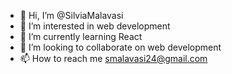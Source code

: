 - 👋 Hi, I’m @SilviaMalavasi
- 👀 I’m interested in web development
- 🌱 I’m currently learning React
- 💞️ I’m looking to collaborate on web development
- 📫 How to reach me smalavasi24@gmail.com

<!---
SilviaMalavasi/SilviaMalavasi is a ✨ special ✨ repository because its `README.md` (this file) appears on your GitHub profile.
You can click the Preview link to take a look at your changes.
--->
